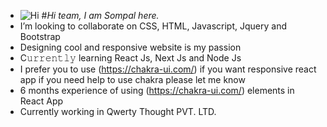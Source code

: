 
- ![Hi](https://user-images.githubusercontent.com/96425978/181788422-c5a20bfd-e243-496e-8b90-50ac9e9479f7.gif) 
#*Hi team, I am Sompal here.*
- I’m looking to collaborate on CSS, HTML, Javascript, Jquery and Bootstrap
- Designing cool and responsive website is my passion
- C𝚞𝚛𝚛𝚎𝚗𝚝𝚕𝚢 learning React Js, Next Js and Node Js
- I prefer you to use (https://chakra-ui.com/) if you want responsive react app if you need help to use chakra please let me know
- 6 months experience of using (https://chakra-ui.com/) elements in React App
- Currently working in Qwerty Thought PVT. LTD.
<!--- 
Sompal4549/Sompal4549 is a ✨ special ✨ repository because its `README.md` (this file) appears on your GitHub profile.
You can click the Preview link to take a look at your changes.
--->
